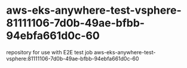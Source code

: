 # aws-eks-anywhere-test-vsphere-81111106-7d0b-49ae-bfbb-94ebfa661d0c-60
repository for use with E2E test job aws-eks-anywhere-test-vsphere:81111106-7d0b-49ae-bfbb-94ebfa661d0c-60
